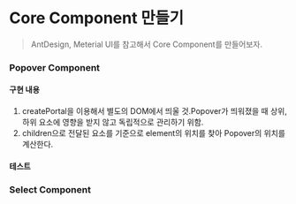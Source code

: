 # Core Component 만들기

> AntDesign, Meterial UI를 참고해서 Core Component를 만들어보자.

### Popover Component
#### 구현 내용
1. createPortal을 이용해서 별도의 DOM에서 띄울 것.Popover가 띄워졌을 때 상위, 하위 요소에 영향을 받지 않고 독립적으로 관리하기 위함.
2. children으로 전달된 요소를 기준으로 element의 위치를 찾아 Popover의 위치를 계산한다.

#### 테스트

### Select Component
